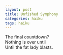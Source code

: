 ```yaml
---
layout: post
title: Unfished Symphony
categories: haiku
tags: haiku
---
```

The final countdown?      
Nothing is over until    
Until the fat lady blasts.